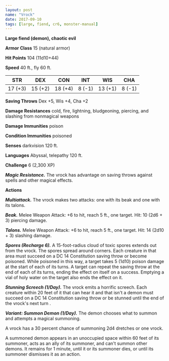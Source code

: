```yaml
---
layout: post
name: "Vrock"
date: 2017-09-10
tags: [large, fiend, cr6, monster-manual]
---
```


**Large fiend (demon), chaotic evil**

**Armor Class** 15 (natural armor)

**Hit Points** 104 (11d10+44)

**Speed** 40 ft., fly 60 ft.

|   STR   |   DEX   |   CON   |   INT   |   WIS   |   CHA   |
|:-----:|:-----:|:-----:|:-----:|:-----:|:-----:|
| 17 (+3) | 15 (+2) | 18 (+4) | 8 (-1) | 13 (+1) | 8 (-1) |

**Saving Throws** Dex +5, Wis +4, Cha +2

**Damage Resistances** cold, fire, lightning, bludgeoning, piercing, and slashing from nonmagical weapons

**Damage Immunities** poison

**Condition Immunities** poisoned

**Senses** darkvision 120 ft.

**Languages** Abyssal, telepathy 120 ft.

**Challenge** 6 (2,300 XP)

***Magic Resistance.*** The vrock has advantage on saving throws against spells and other magical effects.

**Actions**

***Multiattack.*** The vrock makes two attacks: one with its beak and one with its talons.

***Beak.*** Melee Weapon Attack: +6 to hit, reach 5 ft., one target. Hit: 10 (2d6 + 3) piercing damage.

***Talons.*** Melee Weapon Attack: +6 to hit, reach 5 ft., one target. Hit: 14 (2d10 + 3) slashing damage.

***Spores (Recharge 6).*** A 15-foot-radius cloud of toxic spores extends out from the vrock. The spores spread around corners. Each creature in that area must succeed on a DC 14 Constitution saving throw or become poisoned. While poisoned in this way, a target takes 5 (1d10) poison damage at the start of each of its turns. A target can repeat the saving throw at the end of each of its turns, ending the effect on itself on a success. Emptying a vial of holy water on the target also ends the effect on it.

***Stunning Screech (1/Day).*** The vrock emits a horrific screech. Each creature within 20 feet of it that can hear it and that isn't a demon must succeed on a DC 14 Constitution saving throw or be stunned until the end of the vrock's next turn .

***Variant: Summon Demon (1/Day).*** The demon chooses what to summon and attempts a magical summoning.

A vrock has a 30 percent chance of summoning 2d4 dretches or one vrock.

A summoned demon appears in an unoccupied space within 60 feet of its summoner, acts as an ally of its summoner, and can't summon other demons. It remains for 1 minute, until it or its summoner dies, or until its summoner dismisses it as an action.

